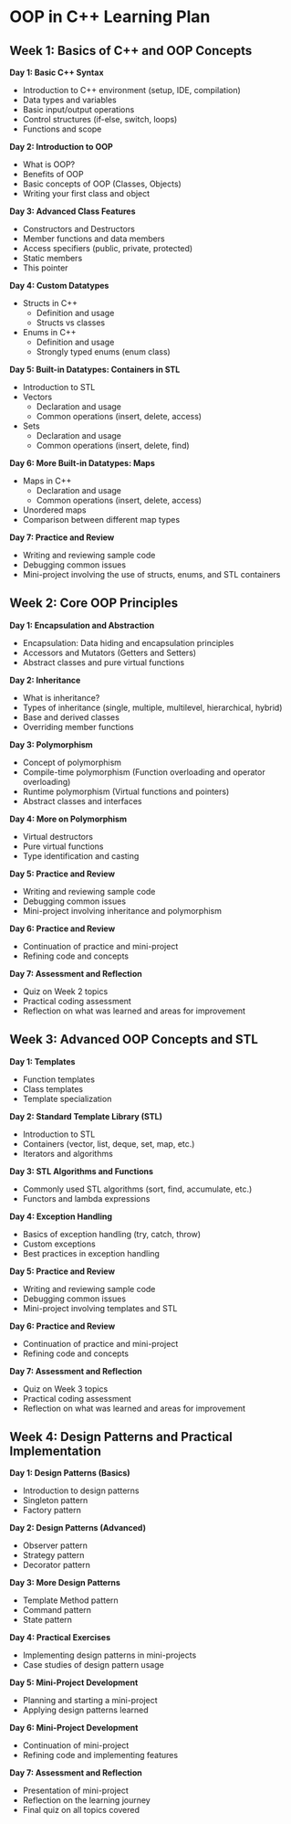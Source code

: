 # OOP in C++ Learning Plan

## Week 1: Basics of C++ and OOP Concepts

**Day 1: Basic C++ Syntax**
- Introduction to C++ environment (setup, IDE, compilation)
- Data types and variables
- Basic input/output operations
- Control structures (if-else, switch, loops)
- Functions and scope

**Day 2: Introduction to OOP**
- What is OOP?
- Benefits of OOP
- Basic concepts of OOP (Classes, Objects)
- Writing your first class and object

**Day 3: Advanced Class Features**
- Constructors and Destructors
- Member functions and data members
- Access specifiers (public, private, protected)
- Static members
- This pointer

**Day 4: Custom Datatypes**
- Structs in C++
  - Definition and usage
  - Structs vs classes
- Enums in C++
  - Definition and usage
  - Strongly typed enums (enum class)

**Day 5: Built-in Datatypes: Containers in STL**
- Introduction to STL
- Vectors
  - Declaration and usage
  - Common operations (insert, delete, access)
- Sets
  - Declaration and usage
  - Common operations (insert, delete, find)

**Day 6: More Built-in Datatypes: Maps**
- Maps in C++
  - Declaration and usage
  - Common operations (insert, delete, access)
- Unordered maps
- Comparison between different map types

**Day 7: Practice and Review**
- Writing and reviewing sample code
- Debugging common issues
- Mini-project involving the use of structs, enums, and STL containers

## Week 2: Core OOP Principles

**Day 1: Encapsulation and Abstraction**
- Encapsulation: Data hiding and encapsulation principles
- Accessors and Mutators (Getters and Setters)
- Abstract classes and pure virtual functions

**Day 2: Inheritance**
- What is inheritance?
- Types of inheritance (single, multiple, multilevel, hierarchical, hybrid)
- Base and derived classes
- Overriding member functions

**Day 3: Polymorphism**
- Concept of polymorphism
- Compile-time polymorphism (Function overloading and operator overloading)
- Runtime polymorphism (Virtual functions and pointers)
- Abstract classes and interfaces

**Day 4: More on Polymorphism**
- Virtual destructors
- Pure virtual functions
- Type identification and casting

**Day 5: Practice and Review**
- Writing and reviewing sample code
- Debugging common issues
- Mini-project involving inheritance and polymorphism

**Day 6: Practice and Review**
- Continuation of practice and mini-project
- Refining code and concepts

**Day 7: Assessment and Reflection**
- Quiz on Week 2 topics
- Practical coding assessment
- Reflection on what was learned and areas for improvement

## Week 3: Advanced OOP Concepts and STL

**Day 1: Templates**
- Function templates
- Class templates
- Template specialization

**Day 2: Standard Template Library (STL)**
- Introduction to STL
- Containers (vector, list, deque, set, map, etc.)
- Iterators and algorithms

**Day 3: STL Algorithms and Functions**
- Commonly used STL algorithms (sort, find, accumulate, etc.)
- Functors and lambda expressions

**Day 4: Exception Handling**
- Basics of exception handling (try, catch, throw)
- Custom exceptions
- Best practices in exception handling

**Day 5: Practice and Review**
- Writing and reviewing sample code
- Debugging common issues
- Mini-project involving templates and STL

**Day 6: Practice and Review**
- Continuation of practice and mini-project
- Refining code and concepts

**Day 7: Assessment and Reflection**
- Quiz on Week 3 topics
- Practical coding assessment
- Reflection on what was learned and areas for improvement

## Week 4: Design Patterns and Practical Implementation

**Day 1: Design Patterns (Basics)**
- Introduction to design patterns
- Singleton pattern
- Factory pattern

**Day 2: Design Patterns (Advanced)**
- Observer pattern
- Strategy pattern
- Decorator pattern

**Day 3: More Design Patterns**
- Template Method pattern
- Command pattern
- State pattern

**Day 4: Practical Exercises**
- Implementing design patterns in mini-projects
- Case studies of design pattern usage

**Day 5: Mini-Project Development**
- Planning and starting a mini-project
- Applying design patterns learned

**Day 6: Mini-Project Development**
- Continuation of mini-project
- Refining code and implementing features

**Day 7: Assessment and Reflection**
- Presentation of mini-project
- Reflection on the learning journey
- Final quiz on all topics covered
